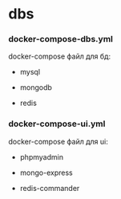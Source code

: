 # dbs

### docker-compose-dbs.yml

docker-compose файл для бд:

- mysql

- mongodb

- redis

### docker-compose-ui.yml

docker-compose файл для ui:

- phpmyadmin

- mongo-express

- redis-commander
